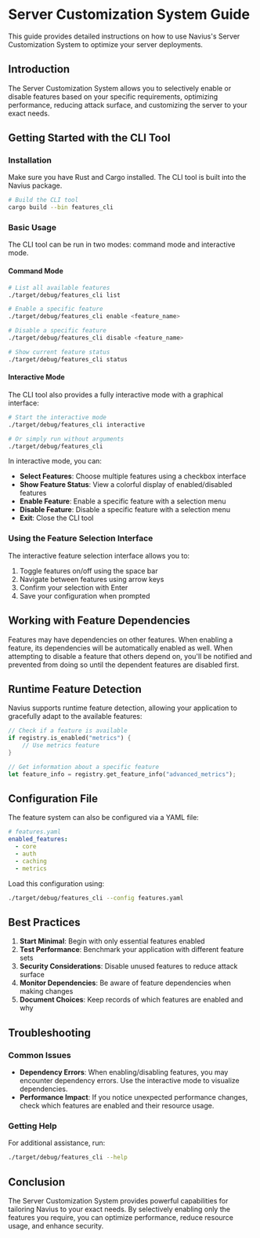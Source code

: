 # Server Customization System Guide

This guide provides detailed instructions on how to use Navius's Server Customization System to optimize your server deployments.

## Introduction

The Server Customization System allows you to selectively enable or disable features based on your specific requirements, optimizing performance, reducing attack surface, and customizing the server to your exact needs.

## Getting Started with the CLI Tool

### Installation

Make sure you have Rust and Cargo installed. The CLI tool is built into the Navius package.

```bash
# Build the CLI tool
cargo build --bin features_cli
```

### Basic Usage

The CLI tool can be run in two modes: command mode and interactive mode.

#### Command Mode

```bash
# List all available features
./target/debug/features_cli list

# Enable a specific feature
./target/debug/features_cli enable <feature_name>

# Disable a specific feature
./target/debug/features_cli disable <feature_name>

# Show current feature status
./target/debug/features_cli status
```

#### Interactive Mode

The CLI tool also provides a fully interactive mode with a graphical interface:

```bash
# Start the interactive mode
./target/debug/features_cli interactive

# Or simply run without arguments
./target/debug/features_cli
```

In interactive mode, you can:

- **Select Features**: Choose multiple features using a checkbox interface
- **Show Feature Status**: View a colorful display of enabled/disabled features
- **Enable Feature**: Enable a specific feature with a selection menu
- **Disable Feature**: Disable a specific feature with a selection menu
- **Exit**: Close the CLI tool

### Using the Feature Selection Interface

The interactive feature selection interface allows you to:

1. Toggle features on/off using the space bar
2. Navigate between features using arrow keys
3. Confirm your selection with Enter
4. Save your configuration when prompted

## Working with Feature Dependencies

Features may have dependencies on other features. When enabling a feature, its dependencies will be automatically enabled as well. When attempting to disable a feature that others depend on, you'll be notified and prevented from doing so until the dependent features are disabled first.

## Runtime Feature Detection

Navius supports runtime feature detection, allowing your application to gracefully adapt to the available features:

```rust
// Check if a feature is available
if registry.is_enabled("metrics") {
    // Use metrics feature
}

// Get information about a specific feature
let feature_info = registry.get_feature_info("advanced_metrics");
```

## Configuration File

The feature system can also be configured via a YAML file:

```yaml
# features.yaml
enabled_features:
  - core
  - auth
  - caching
  - metrics
```

Load this configuration using:

```bash
./target/debug/features_cli --config features.yaml
```

## Best Practices

1. **Start Minimal**: Begin with only essential features enabled
2. **Test Performance**: Benchmark your application with different feature sets
3. **Security Considerations**: Disable unused features to reduce attack surface
4. **Monitor Dependencies**: Be aware of feature dependencies when making changes
5. **Document Choices**: Keep records of which features are enabled and why

## Troubleshooting

### Common Issues

- **Dependency Errors**: When enabling/disabling features, you may encounter dependency errors. Use the interactive mode to visualize dependencies.
- **Performance Impact**: If you notice unexpected performance changes, check which features are enabled and their resource usage.

### Getting Help

For additional assistance, run:

```bash
./target/debug/features_cli --help
```

## Conclusion

The Server Customization System provides powerful capabilities for tailoring Navius to your exact needs. By selectively enabling only the features you require, you can optimize performance, reduce resource usage, and enhance security. 